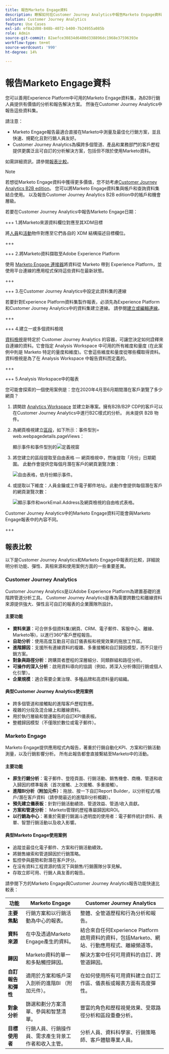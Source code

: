 ```yaml
---
title: 報告Marketo Engage資料
description: 瞭解如何在Customer Journey Analytics中報告Marketo Engage資料
solution: Customer Journey Analytics
feature: Use Cases
exl-id: ef8a2d08-848b-4072-b400-7b24955a085b
role: Admin
source-git-commit: 82aefce30834d6400d338896dc1968e37596393e
workflow-type: tm+mt
source-wordcount: '990'
ht-degree: 14%

---
```


# 報告Marketo Engage資料

您可以善用Experience Platform中可用的Marketo Engage資料集，為B2B行銷人員提供有價值的分析和報告解決方案。 然後在Customer Journey Analytics中報告這些資料集。

請注意：

* Marketo Engage報告最適合直接在Marketo中測量及最佳化行銷方案，並且快速、規範化且對行銷人員友好。
* Customer Journey Analytics為橫跨多個管道、產品和業務部門的客戶歷程提供更廣泛且可自訂的分析解決方案，包括但不限於使用Marketo資料。

如需詳細資訊，請參閱[報表比較](#reporting-comparison)。

>[!NOTE]
>
>若想從Marketo Engage資料中獲得更多價值，您不妨考慮[Customer Journey Analytics B2B edition](/help/getting-started/cja-b2b-edition.md)。 您可以將Marketo Engage資料集與帳戶和查詢資料集結合使用。 以及報告Customer Journey Analytics B2B edition中的帳戶和機會層級。
>


若要在Customer Journey Analytics中報告Marketo Engage日期：

+++ 1.將Marketo來源資料欄位對應至其XDM目標

將[人員](https://experienceleague.adobe.com/zh-hant/docs/experience-platform/sources/connectors/adobe-applications/mapping/marketo)和[活動](https://experienceleague.adobe.com/zh-hant/docs/experience-platform/sources/connectors/adobe-applications/mapping/marketo)物件對應至它們各自的 XDM 結構描述目標欄位。

+++

+++ 2.將Marketo資料擷取至Adobe Experience Platform

使用 [Marketo Engage 連接器](https://experienceleague.adobe.com/zh-hant/docs/experience-platform/sources/connectors/adobe-applications/marketo/marketo)將資料從 Marketo 帶到 Experience Platform，並使用平台連線的應用程式保持這些資料在最新狀態。

+++

+++ 3.在Customer Journey Analytics中設定此資料集的連線

若要針對Experience Platform資料集製作報表，必須先為Experience Platform和Customer Journey Analytics中的資料集建立連線。 請參閱[建立或編輯連線](https://experienceleague.adobe.com/zh-hant/docs/analytics-platform/using/cja-connections/create-connection)。

+++


+++ 4.建立一或多個資料檢視

[資料檢視](/help/data-views/data-views.md)是特定於 Customer Journey Analytics 的容器，可讓您決定如何詮釋來自連線的資料。它會指定 Analysis Workspace 中可用的所有維度和量度 (在此案例中則是 Marketo 特定的量度和維度)。它會這些維度和量度從哪些欄取得資料。資料檢視是為了在 Analysis Workspace 中報告資料而定義的。

+++

+++ 5.Analysis Workspace中的報表

您可能會探索的一個使用案例是：您在2020年4月至6月期間潛在客戶瀏覽了多少網頁？

1. 請開啟 [Analytics Workspace](/help/analysis-workspace/home.md) 並建立新專案。擁有B2B/B2P CDP的客戶可以在Customer Journey Analytics中進行B2C樣式的分析。 尚未提供 B2B 物件。

1. 為網頁檢視建立[區段](/help/components/segments/seg-create.md)，如下所示：事件型別= web.webpagedetails.pageViews：

   顯示事件和事件型別的![定義視窗](../assets/marketo-filter.png)

1. 將您建立的區段提取至自由表格 — 網頁檢視中，然後提取「月份」日期範圍。 此動作會提供您每個月潛在客戶的網頁瀏覽次數：

   ![自由表格，依月份顯示事件。](../assets/marketo-freeform.png)

1. 或提取以下維度：人員金鑰或工作電子郵件地址。此動作會提供每個潛在客戶的網頁瀏覽次數：

   ![顯示事件和workEmail.Address及網頁檢視的自由格式表格。](../assets/marketo-freeform2.png)

Customer Journey Analytics中的Marketo Engage資料可能會與Marketo Engage報表中的內容不同。

+++


## 報表比較

以下是Customer Journey Analytics和Marketo Engage中報表的比較，詳細說明分析功能、彈性、真相來源和使用案例方面的一些重要差異。

### Customer Journey Analytics

Customer Journey Analytics是以Adobe Experience Platform為建置基礎的進階跨管道分析工具。 Customer Journey Analytics是專為需要跨數位和離線資料來源提供強大、彈性且可自訂的報表的企業團隊所設計。

#### 主要功能

* **資料來源**：可合併多個資料集(網頁、CRM、電子郵件、客服中心、離線、Marketo等)，以進行360°客戶歷程報告。
* **自助分析**：使用高度互動且可自訂儀表板和視覺效果的拖放工作區。
* **進階歸因**：支援所有連線資料的複雜、多重接觸和自訂歸因模型，而不只是行銷方案。
* **對象與路徑分析**：跨購買者歷程的深層細分、同類群組和路徑分析。
* **可操作的深入分析**：啟用資料導向的協調（例如，將深入分析傳回行銷或個人化引擎）。
* **企業規模**：適合需要企業治理、多種品牌和高資料量的組織。

#### 典型Customer Journey Analytics使用案例

* 跨多個管道和接觸點的進階客戶歷程對應。
* 複雜的分段及混合線上和離線資料。
* 用於執行層級和營運報告的自訂KPI儀表板。
* 整體歸因模型（不僅限於數位或電子郵件）。


### Marketo Engage

Marketo Engage提供應用程式內報告，著重於行銷自動化KPI、方案和行銷活動測量，以及行銷影響分析。 所有此報告都會直接繫結至Marketo中的活動。

#### 主要功能

* **原生行銷分析**：電子郵件、登陸頁面、行銷活動、銷售機會、商機、管道和收入歸因的標準報表（首次接觸、上次接觸、多重接觸）。
* **進階BI分析（附加元件）**：拖放、按一下自訂Report Builder，以分析程式/帳戶/潛在客戶資料（請參閱最近的進階BI分析概觀）。
* **預先建立儀表板**：針對行銷活動績效、管道效益、管道/收入貢獻。
* **方案和管道分析**： Marketo管理的歷程專屬歸因和ROI。
* **以行銷為中心**：著重於需要行銷漏斗透明度的使用者：電子郵件統計資料、表單、智慧行銷活動以及收入影響。


#### 典型Marketo Engage使用案例

* 追蹤並最佳化電子郵件、方案和行銷活動績效。
* 將銷售線索和管道歸因於行銷策略。
* 監控參與趨勢和對潛在客戶評分。
* 在沒有資料工程資源的情況下與銷售/行銷團隊分享見解。
* 存取立即可用、行銷人員友善的報告。


請參閱下方的Marketo Engage與Customer Journey Analytics報告功能快速比較表：

| 功能 | Marketo Engage | Customer Journey Analytics |
|---|---|---|
| **主要焦點** | 行銷方案和以行銷活動為中心的報表。 | 整體、全管道歷程和行為分析和報告。 |
| **資料來源** | 在中及透過Marketo Engage產生的資料。 | 結合來自任何Experience Platform啟用資料的資料，包括Marketo、網站、行動應用程式、離線頻道等。 |
| **歸因** | Marketo資料的單一和多點觸控歸因。 | 解決方案中任何可用資料的自訂、跨管道歸因。 |
| **自訂報告和彈性** | 適用於方案和帳戶深入剖析的進階BI （附加元件）。 | 在如何使用所有可用資料建立自訂工作區、儀表板或報表方面有高度彈性。 |
| **對象分析** | 篩選和劃分方案清單、參與和智慧清單。 | 豐富的角色和歷程視覺效果、受眾路徑分析和區段重疊分析。 |
| **目標使用者** | 行銷人員、行銷操作員、需求產生背景工作者和收入主管。 | 分析人員、資料科學家、行銷策略師、客戶體驗專業人員。 |
